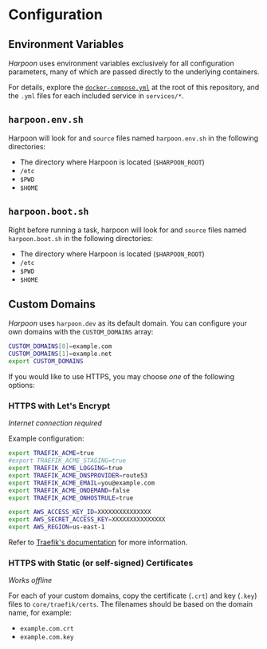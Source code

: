 # Configuration

## Environment Variables

_Harpoon_ uses environment variables exclusively for all configuration
parameters, many of which are passed directly to the underlying
containers.

For details, explore the
[`docker-compose.yml`](../../docker-compose.yml) at the root of this
repository, and the `.yml` files for each included service in
`services/*`.

## `harpoon.env.sh`

Harpoon will look for and `source` files named `harpoon.env.sh` in the
following directories:

* The directory where Harpoon is located (`$HARPOON_ROOT`)
* `/etc`
* `$PWD`
* `$HOME`

## `harpoon.boot.sh`

Right before running a task, harpoon will look for and `source` files
named `harpoon.boot.sh` in the following directories:

* The directory where Harpoon is located (`$HARPOON_ROOT`)
* `/etc`
* `$PWD`
* `$HOME`

## Custom Domains

_Harpoon_ uses `harpoon.dev` as its default domain. You can configure
your own domains with the `CUSTOM_DOMAINS` array:

```bash
CUSTOM_DOMAINS[0]=example.com
CUSTOM_DOMAINS[1]=example.net
export CUSTOM_DOMAINS
```

If you would like to use HTTPS, you may choose _one_ of the following
options:

### HTTPS with Let's Encrypt

_Internet connection required_

Example configuration:

```bash
export TRAEFIK_ACME=true
#export TRAEFIK_ACME_STAGING=true
export TRAEFIK_ACME_LOGGING=true
export TRAEFIK_ACME_DNSPROVIDER=route53
export TRAEFIK_ACME_EMAIL=you@example.com
export TRAEFIK_ACME_ONDEMAND=false
export TRAEFIK_ACME_ONHOSTRULE=true

export AWS_ACCESS_KEY_ID=XXXXXXXXXXXXXXX
export AWS_SECRET_ACCESS_KEY=XXXXXXXXXXXXXXX
export AWS_REGION=us-east-1
```

Refer to
[Traefik's documentation](https://docs.traefik.io/toml/#acme-lets-encrypt-configuration)
for more information.

### HTTPS with Static (or self-signed) Certificates

_Works offline_

For each of your custom domains, copy the certificate (`.crt`) and key
(`.key`) files to `core/traefik/certs`. The filenames should be based on
the domain name, for example:

* `example.com.crt`
* `example.com.key`

